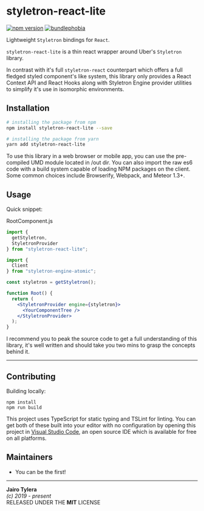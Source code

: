 # styletron-react-lite
[![npm version](https://badge.fury.io/js/styletron-react-lite.svg)](https://badge.fury.io/js/styletron-react-lite)
[![bundlephobia](https://img.shields.io/bundlephobia/minzip/styletron-react-lite)](https://bundlephobia.com/result?p=styletron-react-lite)  

Lightweight `Styletron` bindings for `React`.  

`styletron-react-lite` is a thin react wrapper around Uber's `Styletron` library.

In contrast with it's full `styletron-react` counterpart which offers a full fledged styled component's like system,
this library only provides a React Context API and React Hooks along with Styletron Engine provider utilities to simplify it's use in  isomorphic environments.

## Installation

```bash
# installing the package from npm
npm install styletron-react-lite --save

# installing the package from yarn
yarn add styletron-react-lite
```

To use this library in a web browser or mobile app, you can use the pre-compiled UMD module located in /out dir.
You can also import the raw es6 code with a build system capable of loading NPM packages on the client. Some common choices include Browserify, Webpack, and Meteor 1.3+.

## Usage
Quick snippet:

RootComponent.js
```jsx
import {
  getStyletron,
  StyletronProvider
} from "styletron-react-lite";

import {
  Client
} from "styletron-engine-atomic";

const styletron = getStyletron();

function Root() {
  return (
    <StyletronProvider engine={styletron}>
      <YourComponentTree />
    </StyletronProvider>
  );
}
```

I recommend you to peak the source code to get a full understanding of this library, it's well written and should take you two mins to grasp the  concepts behind it.

---

## Contributing

Building locally:

```
npm install
npm run build
```

This project uses TypeScript for static typing and TSLint for linting. You can get both of these built into your editor with no configuration by opening this project in [Visual Studio Code](https://code.visualstudio.com/), an open source IDE which is available for free on all platforms.


## Maintainers
- You can be the first!

--------

**Jairo Tylera**  
*(c) 2019 - present*  
RELEASED UNDER THE **MIT** LICENSE  

